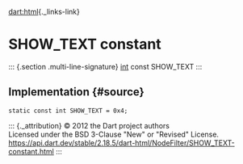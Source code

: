 [dart:html](../../dart-html/dart-html-library){._links-link}

SHOW\_TEXT constant
===================

::: {.section .multi-line-signature}
[int](../../dart-core/int-class) const SHOW\_TEXT
:::

Implementation {#source}
--------------

``` {.language-dart data-language="dart"}
static const int SHOW_TEXT = 0x4;
```

::: {._attribution}
© 2012 the Dart project authors\
Licensed under the BSD 3-Clause \"New\" or \"Revised\" License.\
<https://api.dart.dev/stable/2.18.5/dart-html/NodeFilter/SHOW_TEXT-constant.html>
:::
